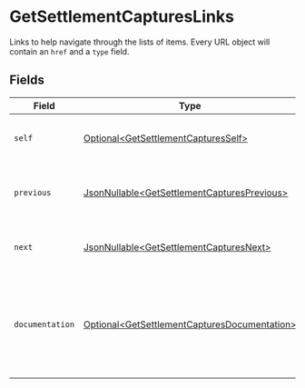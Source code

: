 # GetSettlementCapturesLinks

Links to help navigate through the lists of items. Every URL object will contain an `href` and a `type` field.


## Fields

| Field                                                                                                          | Type                                                                                                           | Required                                                                                                       | Description                                                                                                    |
| -------------------------------------------------------------------------------------------------------------- | -------------------------------------------------------------------------------------------------------------- | -------------------------------------------------------------------------------------------------------------- | -------------------------------------------------------------------------------------------------------------- |
| `self`                                                                                                         | [Optional\<GetSettlementCapturesSelf>](../../models/operations/GetSettlementCapturesSelf.md)                   | :heavy_minus_sign:                                                                                             | The URL to the current set of items.                                                                           |
| `previous`                                                                                                     | [JsonNullable\<GetSettlementCapturesPrevious>](../../models/operations/GetSettlementCapturesPrevious.md)       | :heavy_minus_sign:                                                                                             | The previous set of items, if available.                                                                       |
| `next`                                                                                                         | [JsonNullable\<GetSettlementCapturesNext>](../../models/operations/GetSettlementCapturesNext.md)               | :heavy_minus_sign:                                                                                             | The next set of items, if available.                                                                           |
| `documentation`                                                                                                | [Optional\<GetSettlementCapturesDocumentation>](../../models/operations/GetSettlementCapturesDocumentation.md) | :heavy_minus_sign:                                                                                             | In v2 endpoints, URLs are commonly represented as objects with an `href` and `type` field.                     |